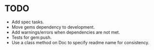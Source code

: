 TODO
====

* Add spec tasks.
* Move gems dependency to development.
* Add warnings/errors when dependencies are not met.
* Tests for gem:push.
* Use a class method on Doc to specify readme name for consistency.

